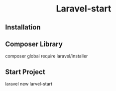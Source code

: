 <h1 align="center"> Laravel-start </h1>

## Installation
## Composer Library
composer global require laravel/installer
## Start Project
laravel new larvel-start




